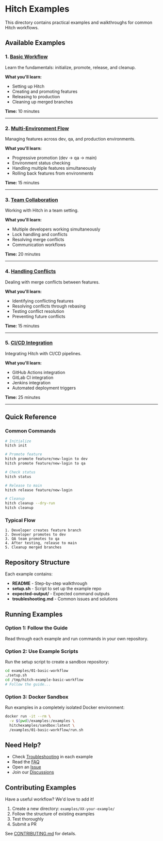 # Hitch Examples

This directory contains practical examples and walkthroughs for common Hitch workflows.

## Available Examples

### 1. [Basic Workflow](./01-basic-workflow.md)
Learn the fundamentals: initialize, promote, release, and cleanup.

**What you'll learn:**
- Setting up Hitch
- Creating and promoting features
- Releasing to production
- Cleaning up merged branches

**Time:** 10 minutes

---

### 2. [Multi-Environment Flow](./02-multi-environment.md)
Managing features across dev, qa, and production environments.

**What you'll learn:**
- Progressive promotion (dev → qa → main)
- Environment status checking
- Handling multiple features simultaneously
- Rolling back features from environments

**Time:** 15 minutes

---

### 3. [Team Collaboration](./03-team-collaboration.md)
Working with Hitch in a team setting.

**What you'll learn:**
- Multiple developers working simultaneously
- Lock handling and conflicts
- Resolving merge conflicts
- Communication workflows

**Time:** 20 minutes

---

### 4. [Handling Conflicts](./04-handling-conflicts.md)
Dealing with merge conflicts between features.

**What you'll learn:**
- Identifying conflicting features
- Resolving conflicts through rebasing
- Testing conflict resolution
- Preventing future conflicts

**Time:** 15 minutes

---

### 5. [CI/CD Integration](./05-cicd-integration.md)
Integrating Hitch with CI/CD pipelines.

**What you'll learn:**
- GitHub Actions integration
- GitLab CI integration
- Jenkins integration
- Automated deployment triggers

**Time:** 25 minutes

---

## Quick Reference

### Common Commands

```bash
# Initialize
hitch init

# Promote feature
hitch promote feature/new-login to dev
hitch promote feature/new-login to qa

# Check status
hitch status

# Release to main
hitch release feature/new-login

# Cleanup
hitch cleanup --dry-run
hitch cleanup
```

### Typical Flow

```
1. Developer creates feature branch
2. Developer promotes to dev
3. QA team promotes to qa
4. After testing, release to main
5. Cleanup merged branches
```

## Repository Structure

Each example contains:
- **README** - Step-by-step walkthrough
- **setup.sh** - Script to set up the example repo
- **expected-output/** - Expected command outputs
- **troubleshooting.md** - Common issues and solutions

## Running Examples

### Option 1: Follow the Guide

Read through each example and run commands in your own repository.

### Option 2: Use Example Scripts

Run the setup script to create a sandbox repository:

```bash
cd examples/01-basic-workflow
./setup.sh
cd /tmp/hitch-example-basic-workflow
# Follow the guide...
```

### Option 3: Docker Sandbox

Run examples in a completely isolated Docker environment:

```bash
docker run -it --rm \
  -v $(pwd)/examples:/examples \
  hitchexamples/sandbox:latest \
  /examples/01-basic-workflow/run.sh
```

## Need Help?

- Check [Troubleshooting](#troubleshooting) in each example
- Read the [FAQ](../docs/FAQ.md)
- Open an [Issue](https://github.com/DoomedRamen/hitch/issues)
- Join our [Discussions](https://github.com/DoomedRamen/hitch/discussions)

## Contributing Examples

Have a useful workflow? We'd love to add it!

1. Create a new directory: `examples/XX-your-example/`
2. Follow the structure of existing examples
3. Test thoroughly
4. Submit a PR

See [CONTRIBUTING.md](../CONTRIBUTING.md) for details.
